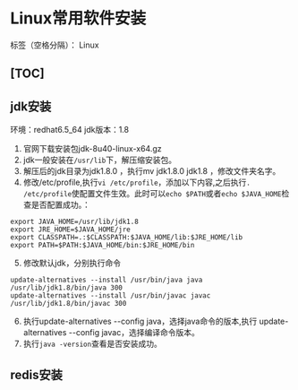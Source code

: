 ﻿# Linux常用软件安装

标签（空格分隔）： Linux

[TOC]
---

## jdk安装
环境：redhat6.5_64
jdk版本：1.8
1. 官网下载安装包jdk-8u40-linux-x64.gz
2. jdk一般安装在`/usr/lib`下，解压缩安装包。
3. 解压后的jdk目录为jdk1.8.0 ，执行mv jdk1.8.0 jdk1.8 ，修改文件夹名字。
4. 修改/etc/profile,执行`vi /etc/profile`，添加以下内容,之后执行`.  /etc/profile`使配置文件生效。此时可以`echo $PATH`或者`echo $JAVA_HOME`检查是否配置成功。：
```
export JAVA_HOME=/usr/lib/jdk1.8
export JRE_HOME=$JAVA_HOME/jre
export CLASSPATH=.:$CLASSPATH:$JAVA_HOME/lib:$JRE_HOME/lib
export PATH=$PATH:$JAVA_HOME/bin:$JRE_HOME/bin
```
5. 修改默认jdk，分别执行命令
```
update-alternatives --install /usr/bin/java java /usr/lib/jdk1.8/bin/java 300
update-alternatives --install /usr/bin/javac javac /usr/lib/jdk1.8/bin/javac 300
```
6. 执行update-alternatives --config java，选择java命令的版本,执行 update-alternatives --config javac，选择编译命令版本。
7. 执行`java -version`查看是否安装成功。


## redis安装








